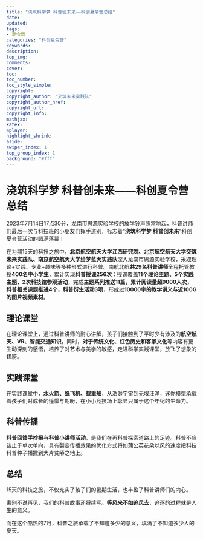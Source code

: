 ```yaml
---
title: "浇筑科学梦 科普创未来——科创夏令营总结"
date:
updated:
tags:
- 夏令营
categories: "科创夏令营"
keywords:
description:
top_img:
comments:
cover: 
toc:
toc_number:
toc_style_simple:
copyright:
copyright_author: "交筑未来实践队"
copyright_author_href:
copyright_url:
copyright_info:
mathjax:
katex:
aplayer:
highlight_shrink:
aside:
swiper_index: 1
top_group_index: 1
background: "#fff"
---
```

# 浇筑科学梦 科普创未来——科创夏令营总结

2023年7月14日17点30分，龙南市思源实验学校的放学铃声照常响起，科普讲师们最后一次与科技班的小朋友们挥手道别，标志着“**浇筑科学梦 科普创未来**”科创夏令营活动的圆满落幕！

在为期15天的科技之旅中，**北京航空航天大学江西研究院、北京航空航天大学交筑未来实践队、南京航空航天大学绘梦蓝天实践队**深入龙南市思源实验学校，采取理论+实践、专业+趣味等多种形式进行科普。南航北航**共29名科普讲师**全程托管教授**400名中小学生**，累计实现**科普授课256次**：授课覆盖**11个理论主题、5个实践主题、2次科技馆参观活动**，完成**主题系列推送11篇，累计阅读量超9000人次，科普相关课题推进4个，科普衍生活动3项**，形成过**10000字的教学讲义与近100G的图片视频素材**。

## 理论课堂

在理论课堂上，通过科普讲师的耐心讲解，孩子们接触到了平时少有涉及的**航空航天、VR、智能交通知识**，同时，**对于传统文化、红色历史和客家文化**等内容有更生动深刻的感悟，培养了对艺术与美学的敏感，走进科学实践课堂，放飞了想象的翅膀。

## 实践课堂

在实践课堂中，**水火箭、纸飞机、载重船**，从浩渺宇宙到无垠汪洋，迷你模型承载着孩子们对成长的憧憬与期盼，在小小竞技场上彰显只属于这个年纪的生命力。

## 科普传播

**科普回馈手抄报与科普小讲师活动**，是我们在再科普探索道路上的足迹。科普不应该止于单次单向，具有裂变传播效果的优化方式将如蒲公英花朵以风的速度把科技科普种子播撒到大片贫瘠之地上。

## 总结

15天的科技之旅，不仅充实了孩子们的暑期生活，也丰盈了科普讲师们的内心。

离别不说再见，我们的科普故事还将续写。**等风来不如追风去**，追逐的过程就是人生的意义。

而在这个酷热的7月，科普之旅承载了不知道多少的意义，填满了不知道多少人的夏天。